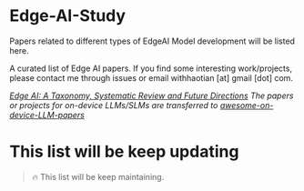 # Edge-AI-Study
Papers related to different types of EdgeAI Model development will be listed here.

A curated list of Edge AI papers. If you find some interesting work/projects, please contact me through issues or email withhaotian [at] gmail [dot] com.

*[Edge AI: A Taxonomy, Systematic Review and Future Directions](https://link.springer.com/content/pdf/10.1007/s10586-024-04686-y.pdf)*
*The papers or projects for on-device LLMs/SLMs are transferred to [awesome-on-device-LLM-papers](https://github.com/withhaotian/awesome-on-device-LLM-papers.git)*

# This list will be keep updating
> 🔥 This list will be keep maintaining. 
